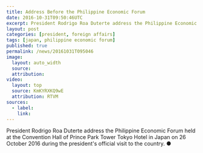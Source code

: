 ```yaml
---
title: Address Before the Philippine Economic Forum
date: 2016-10-31T09:50:46UTC
excerpt: President Rodrigo Roa Duterte address the Philippine Economic Forum held at the Convention Hall of Prince Park Tower Tokyo Hotel in Japan on 26 October 2016 during the president's official visit to the country.
layout: post
categories: [president, foreign affairs]
tags: [japan, philippine economic forum]
published: true
permalink: /news/20161031T095046
image:
  layout: auto_width
  source: 
  attribution: 
video:
  layout: top
  source: KmKYRXKQ9wE
  attribution: RTVM
sources:
  - label:
    link:
---
```


President Rodrigo Roa Duterte address the Philippine Economic Forum held at the Convention Hall of Prince Park Tower Tokyo Hotel in Japan on 26 October 2016 during the president's official visit to the country.
&#x25cf;
